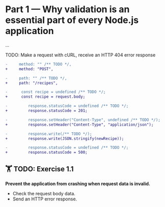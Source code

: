 # Part 1 — Why validation is an essential part of every Node.js application

...

TODO: Make a request with cURL, receive an HTTP 404 error response

```diff
-     method: "" /** TODO */,
+     method: "POST",
```

```diff
-     path: "" /** TODO */,
+     path: "/recipes",
```

```diff
-      const recipe = undefined /** TODO */;
+      const recipe = request.body;
```

```diff
-         response.statusCode = undefined /** TODO */;
+         response.statusCode = 201;
```

```diff
-         response.setHeader("Content-Type", undefined /** TODO */);
+         response.setHeader("Content-Type", "application/json");
```

```diff
-         response.write(/** TODO */);
+         response.write(JSON.stringify(newRecipe));
```

```diff
-         response.statusCode = undefined /** TODO */;
+         response.statusCode = 500;
```

## 🏋️ TODO: Exercise 1.1

**Prevent the application from crashing when request data is invalid.**

- Check the request body data.
- Send an HTTP error response.

<!--

Outline:

- How validation fits into the HTTP request/response lifecycle
- Using validation to help us handle unsafe user data
- Closing the validation loop with HTTP error responses
- Exercise 1.1

TODO:

- [ ] Pull in content from 'Email 1'
- [ ] Create a request / response diagram
- [ ] Mention data sanitization

-->

